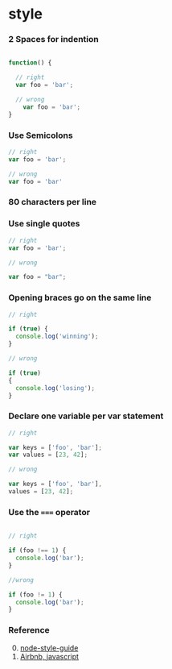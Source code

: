 style
=====

### 2 Spaces for indention

```javascript

function() {

  // right
  var foo = 'bar';

  // wrong
    var foo = 'bar';
}

```

### Use Semicolons

```javascript
// right
var foo = 'bar';

// wrong
var foo = 'bar'
```

### 80 characters per line

### Use single quotes

```javascript
// right
var foo = 'bar';

// wrong

var foo = "bar";
```

### Opening braces go on the same line

```javascript
// right

if (true) {
  console.log('winning');
}

// wrong

if (true)
{
  console.log('losing');
}

```

### Declare one variable per var statement

```javascript
// right

var keys = ['foo', 'bar'];
var values = [23, 42];

// wrong

var keys = ['foo', 'bar'],
values = [23, 42];

```

### Use the `===` operator

```javascript

// right

if (foo !== 1) {
  console.log('bar');
}

//wrong

if (foo != 1) {
  console.log('bar');
}

```

### Reference

0. [node-style-guide](https://github.com/felixge/node-style-guide)
0. [Airbnb, javascript](https://github.com/airbnb/javascript)
